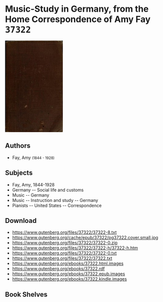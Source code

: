 # Music-Study in Germany, from the Home Correspondence of Amy Fay <kbd>37322</kbd>

![](./cover.medium.jpg "")

## Authors


 - Fay, Amy <small>(1844 - 1928)</small>

## Subjects


 - Fay, Amy, 1844-1928
 - Germany -- Social life and customs
 - Music -- Germany
 - Music -- Instruction and study -- Germany
 - Pianists -- United States -- Correspondence

## Download


 - https://www.gutenberg.org/files/37322/37322-8.txt
 - https://www.gutenberg.org/cache/epub/37322/pg37322.cover.small.jpg
 - https://www.gutenberg.org/files/37322/37322-0.zip
 - https://www.gutenberg.org/files/37322/37322-h/37322-h.htm
 - https://www.gutenberg.org/files/37322/37322-0.txt
 - https://www.gutenberg.org/files/37322/37322.txt
 - https://www.gutenberg.org/ebooks/37322.html.images
 - https://www.gutenberg.org/ebooks/37322.rdf
 - https://www.gutenberg.org/ebooks/37322.epub.images
 - https://www.gutenberg.org/ebooks/37322.kindle.images

## Book Shelves


